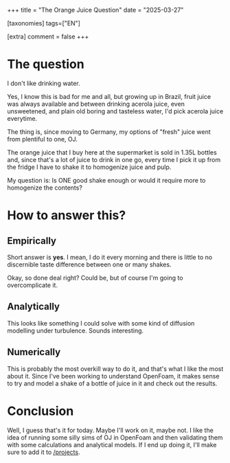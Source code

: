 +++
title = "The Orange Juice Question"
date = "2025-03-27"

[taxonomies]
tags=["EN"]


[extra]
comment = false
+++

# The question

I don't like drinking water. 

Yes, I know this is bad for me and all, but growing up in Brazil, fruit juice was always available and between drinking acerola juice, even unsweetened, and plain old boring and tasteless water, I'd pick acerola juice everytime.

The thing is, since moving to Germany, my options of "fresh" juice went from plentiful to one, OJ.

The orange juice that I buy here at the supermarket is sold in 1.35L bottles and, since that's a lot of juice to drink in one go, every time I pick it up from the fridge I have to shake it to homogenize juice and pulp.

My question is: Is ONE good shake enough or would it require more to homogenize the contents?

# How to answer this?

## Empirically
Short answer is **yes**. I mean, I do it every morning and there is little to no discernible taste difference between one or many shakes.

Okay, so done deal right? Could be, but of course I'm going to overcomplicate it.

## Analytically
This looks like something I could solve with some kind of diffusion modelling under turbulence. Sounds interesting.

## Numerically
This is probably the most overkill way to do it, and that's what I like the most about it. Since I've been working to understand OpenFoam, it makes sense to try and model a shake of a bottle of juice in it and check out the results.

# Conclusion
Well, I guess that's it for today. Maybe I'll work on it, maybe not. I like the idea of running some silly sims of OJ in OpenFoam and then validating them with some calculations and analytical models.
If I end up doing it, I'll make sure to add it to [/projects](/projects).